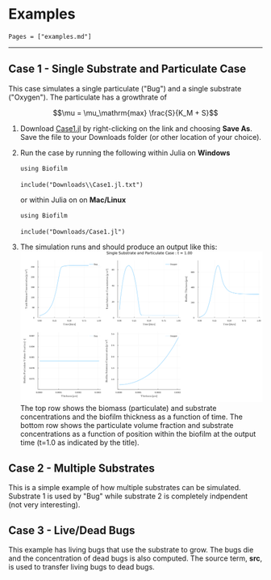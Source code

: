 
# Examples
```@contents
Pages = ["examples.md"]
```
---

## Case 1 - Single Substrate and Particulate Case

This case simulates a single particulate ("Bug") and a single substrate ("Oxygen").  The particulate has a growthrate of 
```math
\mu = \mu_\mathrm{max} \frac{S}{K_M + S}
```

1. Download [Case1.jl](https://raw.githubusercontent.com/markowkes/Biofilm.jl/main/examples/Case1.jl) by right-clicking on the link and choosing **Save As**.  Save the file to your Downloads folder (or other location of your choice).

2. Run the case by running the following within Julia on **Windows**

   ```
   using Biofilm   

   include("Downloads\\Case1.jl.txt")  
   ```

   or within Julia on on **Mac/Linux**

   ```
   using Biofilm   

   include("Downloads/Case1.jl")  
   ```

3. The simulation runs and should produce an output like this: ![Case 1 Output](images/Case1_final.svg)  The top row shows the biomass (particulate) and substrate concentrations and the biofilm thickness as a function of time.  The bottom row shows the particulate volume fraction and substrate concentrations as a function of position within the biofilm at the output time (t=1.0 as indicated by the title).

## Case 2 - Multiple Substrates

This is a simple example of how multiple substrates can be simulated.  Substrate 1 is used by "Bug" while substrate 2 is completely indpendent (not very interesting).

## Case 3 - Live/Dead Bugs 

This example has living bugs that use the substrate to grow.  The bugs die and the concentration of dead bugs is also computed. The source term, **src**, is used to transfer living bugs to dead bugs.